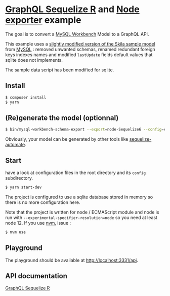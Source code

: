 # [GraphQL Sequelize R](https://github.com/molaux/graphql-sequelize-r) and [Node exporter](https://github.com/molaux/node-exporter) example

The goal is to convert a [MySQL Workbench](http://www.mysql.com/products/workbench/) Model to a GraphQL API.

This example uses a [slightly modified version of the Skila sample model](tree/master/data/sakila-db/sakila-modified.mwb) from [MySQL](https://dev.mysql.com/doc/sakila/en/sakila-installation.html) : removed unwanted schemas, renamed redundant foreign keys indexes names and modified `lastUpdate` fields default values that sqlite does not implements.

The sample data script has been modified for sqlite.

## Install

```bash
$ composer install
$ yarn
```

## (Re)generate the model (optionnal)

```bash
$ bin/mysql-workbench-schema-export --export=node-Sequelize6 --config=config/mysql-worbench-exporter.json data/sakila-db/sakila-modified.mwb
```

Obviously, your model can be generated by other tools like [sequelize-automate](https://www.npmjs.com/package/sequelize-automate).

## Start

have a look at configuration files in the root directory and its `config` subdirectory.

```bash
$ yarn start-dev
```

The project is configured to use a sqlite database stored in memory so there is no more configuration here.

Note that the project is written for node / ECMAScript module and node is run with `--experimental-specifier-resolution=node` so you need at least node 12. If you use [nvm](https://github.com/nvm-sh/nvm), issue :

```bash
$ nvm use
```

## Playground

The playground should be available at [http://localhost:3331/api](http://localhost:3331/api).

## API documentation

[GraphQL Sequelize R](https://github.com/molaux/graphql-sequelize-r)